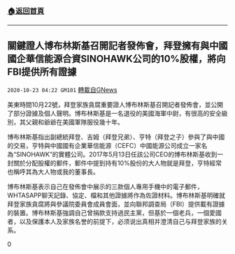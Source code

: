 ###  [:house:返回首頁](https://github.com/ourhimalayas/txt)
---

## 關鍵證人博布林斯基召開記者發佈會，拜登擁有與中國國企華信能源合資SINOHAWK公司的10%股權，將向FBI提供所有證據
`2020-10-23 04:22 GM101` [轉載自GNews](https://gnews.org/zh-hant/441860/)

美東時間10月22號，拜登家族貪腐重要證人博布林斯基召開記者發佈會，並公開了部分證據及個人聲明。博布林斯基是一名退役的美國海軍中尉，有很高的安全級別，其父親和爺爺在美國軍隊服役幾十年。

博布林斯基指出副總統拜登、吉姆（拜登兄弟）、亨特（拜登之子）參與了與中國的交易，亨特與中國國有企業華信能源（CEFC）中國能源公司成立一家名為“SINOHAWK”的實體公司。2017年5月13日任該公司CEO的博布林斯基收到一封關於分配股權的郵件，郵件中提到持有10%股份的大人物就是拜登，亨特經常也稱呼其為大人物或我的董事長。

博布林斯基表示自己在發佈會中展示的三款個人專用手機中的電子郵件，WHTASAPP聊天記錄、協定、檔和其他證據將作為佐證材料。博布林斯基明確就拜登家族貪腐將與參議院委員會成員會面，並向聯邦調查局（FBI）提供載有證據的裝置。博布林斯基強調自己曾捐款支持過民主黨，但基於一個老兵，一個愛國者，以及保護本人及家族名誉的前提下，必须说出真相并澄清自己与拜登家族的关系。

0

